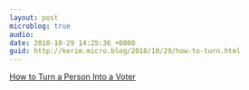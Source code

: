 ```yaml
---
layout: post
microblog: true
audio: 
date: 2018-10-29 14:25:36 +0800
guid: http://kerim.micro.blog/2018/10/29/how-to-turn.html
---
```

[How to Turn a Person Into a Voter](https://www.nytimes.com/2018/10/27/opinion/voter-voting-alabama-black.html)
